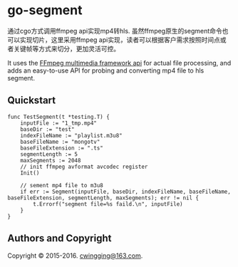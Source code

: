 # go-segment

通过cgo方式调用ffmpeg api实现mp4转hls.
虽然ffmpeg原生的segment命令也可以实现切片，这里采用ffmpeg api实现，读者可以根据客户需求按照时间点或者关键帧等方式来切分，更加灵活可控。

It uses the [FFmpeg multimedia framework api](http://ffmpeg.org/) for actual file
processing, and adds an easy-to-use API for probing and converting mp4 file
to hls segment.

## Quickstart

    func TestSegment(t *testing.T) {
	    inputFile := "1_tmp.mp4"
	    baseDir := "test"
	    indexFileName := "playlist.m3u8"
	    baseFileName := "mongotv"
	    baseFileExtension := ".ts"
	    segmentLength := 5
	    maxSegments := 2048
        // init ffmpeg avformat avcodec register
	    Init()

        // sement mp4 file to m3u8
	    if err := Segment(inputFile, baseDir, indexFileName, baseFileName, baseFileExtension, segmentLength, maxSegments); err != nil {
		    t.Errorf("segment file=%s faild.\n", inputFile)
	    }
    }


## Authors and Copyright

Copyright &copy; 2015-2016. cwingging@163.com. 


